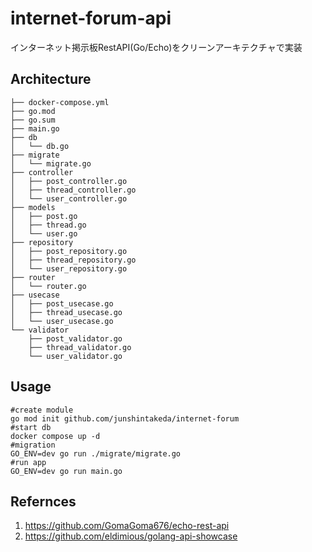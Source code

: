 # internet-forum-api
インターネット掲示板RestAPI(Go/Echo)をクリーンアーキテクチャで実装

## Architecture
```
├── docker-compose.yml
├── go.mod
├── go.sum
├── main.go
├── db
│   └── db.go
├── migrate
│   └── migrate.go
├── controller
│   ├── post_controller.go
│   ├── thread_controller.go
│   └── user_controller.go
├── models
│   ├── post.go
│   ├── thread.go
│   └── user.go
├── repository
│   ├── post_repository.go
│   ├── thread_repository.go
│   └── user_repository.go
├── router
│   └── router.go
├── usecase
│   ├── post_usecase.go
│   ├── thread_usecase.go
│   └── user_usecase.go
└── validator
    ├── post_validator.go
    ├── thread_validator.go
    └── user_validator.go
```

## Usage
```
#create module
go mod init github.com/junshintakeda/internet-forum
#start db
docker compose up -d
#migration
GO_ENV=dev go run ./migrate/migrate.go
#run app
GO_ENV=dev go run main.go
```

## Refernces
1. https://github.com/GomaGoma676/echo-rest-api
2. https://github.com/eldimious/golang-api-showcase
